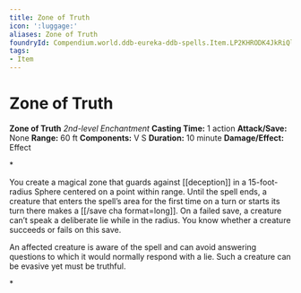 ```yaml
---
title: Zone of Truth
icon: ':luggage:'
aliases: Zone of Truth
foundryId: Compendium.world.ddb-eureka-ddb-spells.Item.LP2KHRODK4JkRiQl
tags:
- Item
---
```


# Zone of Truth

**Zone of Truth**
_2nd-level Enchantment_
**Casting Time:** 1 action
**Attack/Save:** None
**Range:** 60 ft
**Components:** V S
**Duration:** 10 minute
**Damage/Effect:** Effect

*<p>You create a magical zone that guards against [[deception]] in a 15-foot-radius Sphere centered on a point within range. Until the spell ends, a creature that enters the spell’s area for the first time on a turn or starts its turn there makes a [[/save cha format=long]]. On a failed save, a creature can’t speak a deliberate lie while in the radius. You know whether a creature succeeds or fails on this save.

An affected creature is aware of the spell and can avoid answering questions to which it would normally respond with a lie. Such a creature can be evasive yet must be truthful.</p>*